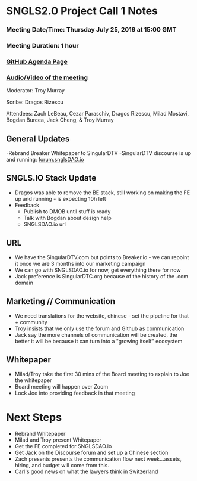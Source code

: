 # SNGLS2.0 Project Call 1 Notes

### Meeting Date/Time: Thursday July 25, 2019 at 15:00 GMT
### Meeting Duration: 1 hour
### [GitHub Agenda Page](https://github.com/SingularDTV/sngls2.0-pm/issues/2)
### [Audio/Video of the meeting](https://drive.google.com/file/d/1-SfJtcrmfHsIqvyay-kX6gPKu_KP0HkV/view?usp=sharing)

Moderator: Troy Murray

Scribe: Dragos Rizescu

Attendees: Zach LeBeau, Cezar Paraschiv, Dragos Rizescu, Milad Mostavi, Bogdan Burcea, Jack Cheng,  & Troy Murray

## General Updates
-Rebrand Breaker Whitepaper to SingularDTV
-SingularDTV discourse is up and running: [forum.snglsDAO.io](https://forum.SNGLSDAO.io)

## SNGLS.IO Stack Update
- Dragos was able to remove the BE stack, still working on making the FE up and running - is expecting 10h left
- Feedback
  - Publish to DMOB until stuff is ready
  - Talk with Bogdan about design help
  - SNGLSDAO.io url
  
## URL
- We have the SingularDTV.com but points to Breaker.io - we can repoint it once we are 3 months into our marketing campaign
- We can go with SNGLSDAO.io for now, get everything there for now
- Jack preference is SingularDTC.org because of the history of the .com domain

## Marketing // Communication
- We need translations for the website, chinese - set the pipeline for that + community
- Troy insists that we only use the forum and Github as communication
- Jack say the more channels of communication will be created, the better it will be because it can turn into a "growing itself" ecosystem

## Whitepaper
- Milad/Troy take the first 30 mins of the Board meeting to explain to Joe the whitepaper
- Board meeting will happen over Zoom
- Lock Joe into providing feedback in that meeting

# Next Steps
- Rebrand Whitepaper
- Milad and Troy present Whitepaper
- Get the FE completed for SNGLSDAO.io
- Get Jack on the Discourse forum and set up a Chinese section
- Zach presents presents the communication flow next week...assets, hiring, and budget will come from this.
- Carl's good news on what the lawyers think in Switzerland



    
